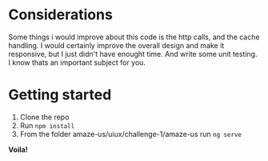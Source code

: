 # Considerations

Some things i would improve about this code is the http calls, and the cache handling. I would certainly improve the overall design and make it responsive, but I just didn't have enought time. And write some unit testing. I know thats an important subject for you.

# Getting started

1. Clone the repo
2. Run `npm install`
3. From the folder amaze-us/uiux/challenge-1/amaze-us run `ng serve`

**Voila!**




